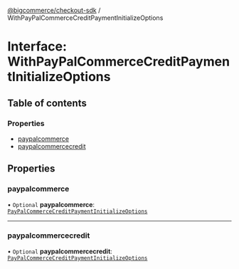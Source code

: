 [@bigcommerce/checkout-sdk](../README.md) / WithPayPalCommerceCreditPaymentInitializeOptions

# Interface: WithPayPalCommerceCreditPaymentInitializeOptions

## Table of contents

### Properties

- [paypalcommerce](WithPayPalCommerceCreditPaymentInitializeOptions.md#paypalcommerce)
- [paypalcommercecredit](WithPayPalCommerceCreditPaymentInitializeOptions.md#paypalcommercecredit)

## Properties

### paypalcommerce

• `Optional` **paypalcommerce**: [`PayPalCommerceCreditPaymentInitializeOptions`](PayPalCommerceCreditPaymentInitializeOptions.md)

___

### paypalcommercecredit

• `Optional` **paypalcommercecredit**: [`PayPalCommerceCreditPaymentInitializeOptions`](PayPalCommerceCreditPaymentInitializeOptions.md)
